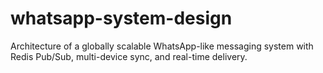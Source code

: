 # whatsapp-system-design
Architecture of a globally scalable WhatsApp-like messaging system with Redis Pub/Sub, multi-device sync, and real-time delivery.
